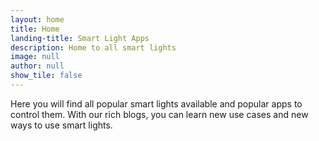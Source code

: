 ```yaml
---
layout: home
title: Home
landing-title: Smart Light Apps
description: Home to all smart lights
image: null
author: null
show_tile: false
---
```


Here you will find all popular smart lights available and popular apps to control them. With our rich blogs, you can learn new use cases and new ways to use smart lights.